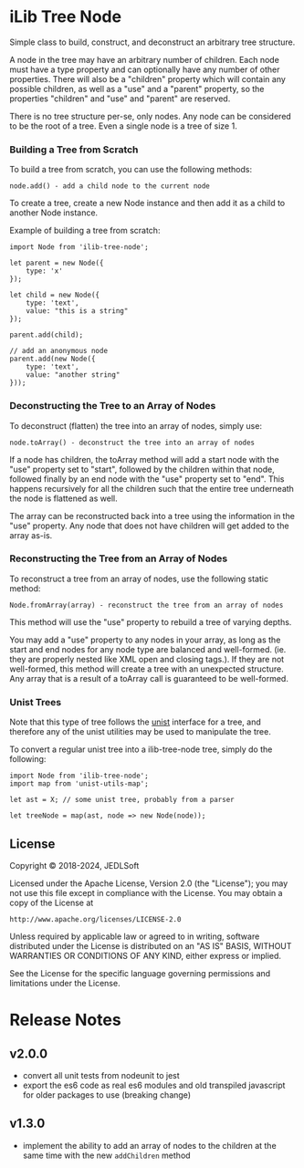 # iLib Tree Node

Simple class to build, construct, and deconstruct an arbitrary tree
structure.

A node in the tree may have an arbitrary number of children. Each node
must have a type property and can optionally have any number of other
properties. There will also be a "children" property which will contain
any possible children, as well as a "use" and a "parent" property, so
the properties "children" and "use" and "parent" are reserved.

There is no tree structure per-se, only nodes. Any node can be considered
to be the root of a tree. Even a single node is a tree of size 1.

### Building a Tree from Scratch

To build a tree from scratch, you can use the following methods:

```
node.add() - add a child node to the current node
```

To create a tree, create a new Node instance and then add it as
a child to another Node instance.

Example of building a tree from scratch:

```
import Node from 'ilib-tree-node';

let parent = new Node({
    type: 'x'
});

let child = new Node({
    type: 'text',
    value: "this is a string"
});

parent.add(child);

// add an anonymous node
parent.add(new Node({
    type: 'text',
    value: "another string"
}));
```

### Deconstructing the Tree to an Array of Nodes

To deconstruct (flatten) the tree into an array of nodes, simply use:

```
node.toArray() - deconstruct the tree into an array of nodes
```

If a node has children, the toArray method will add a start node with
the "use" property set to "start", followed
by the children within that node, followed finally by an end node with
the "use" property set to "end". This happens recursively for all the
children such that the entire tree underneath the node is flattened as
well.

The array can be reconstructed back
into a tree using the information in the "use" property. Any node that
does not have children will get added to the array as-is.

### Reconstructing the Tree from an Array of Nodes

To reconstruct a tree from an array of nodes, use the following static method:

```
Node.fromArray(array) - reconstruct the tree from an array of nodes
```

This method will use the "use" property to rebuild a tree of varying depths.

You may add a "use" property to any
nodes in your array, as long as the start and end nodes for any
node type are balanced and well-formed. (ie. they are properly nested
like XML open and closing tags.). If they are not well-formed, this
method will create a tree with an unexpected structure. Any array
that is a result of a toArray call is guaranteed to be well-formed.

### Unist Trees

Note that this type of tree follows the [unist](https://github.com/syntax-tree/unist)
interface for a tree, and therefore any of the unist utilities may be
used to manipulate the tree.

To convert a regular unist tree into a ilib-tree-node tree, simply
do the following:

```
import Node from 'ilib-tree-node';
import map from 'unist-utils-map';

let ast = X; // some unist tree, probably from a parser

let treeNode = map(ast, node => new Node(node));
```

## License

Copyright © 2018-2024, JEDLSoft

Licensed under the Apache License, Version 2.0 (the "License");
you may not use this file except in compliance with the License.
You may obtain a copy of the License at

    http://www.apache.org/licenses/LICENSE-2.0

Unless required by applicable law or agreed to in writing, software
distributed under the License is distributed on an "AS IS" BASIS,
WITHOUT WARRANTIES OR CONDITIONS OF ANY KIND, either express or implied.

See the License for the specific language governing permissions and
limitations under the License.

# Release Notes

## v2.0.0

- convert all unit tests from nodeunit to jest
- export the es6 code as real es6 modules and old transpiled javascript
  for older packages to use (breaking change)

## v1.3.0

- implement the ability to add an array of nodes to the children at the
same time with the new `addChildren` method

